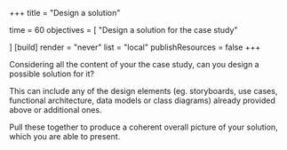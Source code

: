 +++
title = "Design a solution"

time = 60
objectives = [
    "Design a solution for the case study"

]
[build]
  render = "never"
  list = "local"
  publishResources = false
+++

Considering all the content of your the case study, can you design a possible solution for it? 
 
This can include any of the design elements (eg. storyboards, use cases, functional architecture, data models or class diagrams) already provided above or additional ones. 

Pull these together to produce a coherent overall picture of your solution, which you are able to present.


